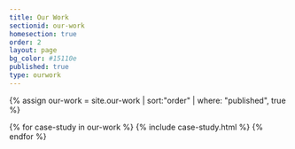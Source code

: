 ```yaml
---
title: Our Work
sectionid: our-work
homesection: true
order: 2
layout: page
bg_color: #15110e
published: true
type: ourwork
---
```


{% assign our-work = site.our-work | sort:"order" | where: "published", true %}

{% for case-study in our-work %}
  {% include case-study.html %}
{% endfor %}